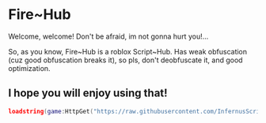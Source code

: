 # Fire~Hub
Welcome, welcome! Don't be afraid, im not gonna hurt you!...

So, as you know, Fire~Hub is a roblox Script~Hub.
Has weak obfuscation (cuz good obfuscation breaks it), so pls, don't deobfuscate it,
and good optimization.

## I hope you will enjoy using that!
```lua
loadstring(game:HttpGet("https://raw.githubusercontent.com/InfernusScripts/Fire-Hub/main/Loader"))()
```
